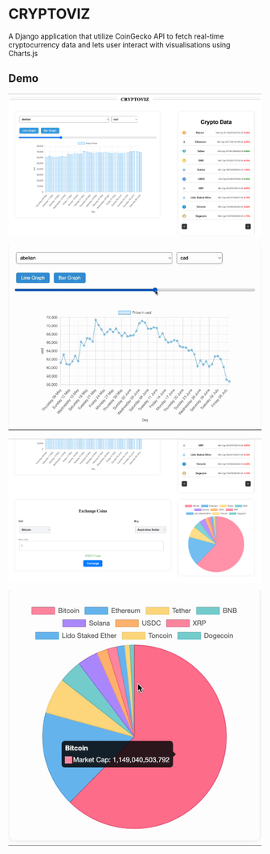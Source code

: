 # CRYPTOVIZ

A Django application that utilize CoinGecko API to fetch real-time cryptocurrency data and lets user interact with visualisations using Charts.js

## Demo

![](demo/ss_1.png)

![](demo/demo_gif2.gif)

![](demo/ss_2.png)

![](demo/demo_gif1.gif)
